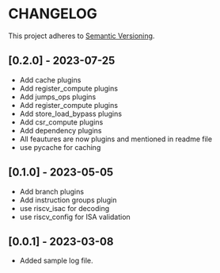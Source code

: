 # CHANGELOG

This project adheres to [Semantic Versioning](https://semver.org/spec/v2.0.0.html).

## [0.2.0] - 2023-07-25
- Add cache plugins
- Add register_compute plugins
- Add jumps_ops plugins
- Add register_compute plugins
- Add store_load_bypass plugins
- Add csr_compute plugins
- Add dependency plugins
- All feautures are now plugins and mentioned in readme file
- use pycache for caching

## [0.1.0] - 2023-05-05
- Add branch plugins
- Add instruction groups plugin
- use riscv_isac for decoding
- use riscv_config for ISA validation

## [0.0.1] - 2023-03-08
- Added sample log file.